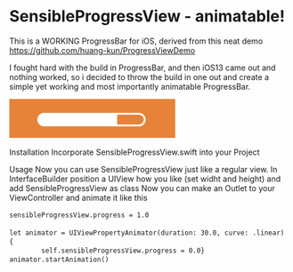 # SensibleProgressView -  animatable!

This is a WORKING ProgressBar for iOS, derived from this neat demo https://github.com/huang-kun/ProgressViewDemo

I fought hard with the build in ProgressBar, and then iOS13 came out and nothing worked, so i decided to throw the build in one out and create a simple yet working and most importantly animatable ProgressBar.

![demo](demo.png)

Installation
Incorporate SensibleProgressView.swift into your Project

Usage
Now you can use SensibleProgressView just like a regular view.
In InterfaceBuilder position a UIView how you like (set widht and height) and add SensibleProgressView as class
Now you can make an Outlet to your ViewController and animate it like this

    sensibleProgressView.progress = 1.0
    
    let animator = UIViewPropertyAnimator(duration: 30.0, curve: .linear) {
            self.sensibleProgressView.progress = 0.0}
    animator.startAnimation()
